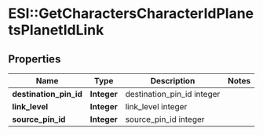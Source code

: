 # ESI::GetCharactersCharacterIdPlanetsPlanetIdLink

## Properties
Name | Type | Description | Notes
------------ | ------------- | ------------- | -------------
**destination_pin_id** | **Integer** | destination_pin_id integer | 
**link_level** | **Integer** | link_level integer | 
**source_pin_id** | **Integer** | source_pin_id integer | 

